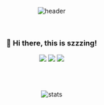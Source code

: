 <div align=center>

![header](https://capsule-render.vercel.app/api?type=soft&text=szzzing&animation=fadeIn&color=000&fontColor=F3B2BD&height=200)

<br>

### 👋 Hi there, this is szzzing!

<img src="https://img.shields.io/badge/Java-007396?style=for-the-badge&logo=OpenJDK&logoColor=fff"/>
<img src="https://img.shields.io/badge/Springboot-6DB33F?style=for-the-badge&logo=Spring%20Boot&logoColor=fff"/>
<img src="https://img.shields.io/badge/Spring%20Security-6DB33F?style=for-the-badge&logo=Spring%20Security&logoColor=fff"/>

<br><br>

![stats](https://github-readme-stats.vercel.app/api?username=szzzing&show_icons=true&bg_color=000&ring_color=F3B2BD&title_color=F3B2BD&text_color=fff&icon_color=F3B2BD)

</div>

<!--
**szzzing/szzzing** is a ✨ _special_ ✨ repository because its `README.md` (this file) appears on your GitHub profile.

Here are some ideas to get you started:

- 🔭 I’m currently working on ...
- 🌱 I’m currently learning ...
- 👯 I’m looking to collaborate on ...
- 🤔 I’m looking for help with ...
- 💬 Ask me about ...
- 📫 How to reach me: ...
- 😄 Pronouns: ...
- ⚡ Fun fact: ...
-->
